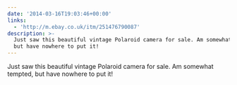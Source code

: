```yaml
---
date: '2014-03-16T19:03:46+00:00'
links:
  - 'http://m.ebay.co.uk/itm/251476790087'
description: >-
  Just saw this beautiful vintage Polaroid camera for sale. Am somewhat tempted,
  but have nowhere to put it!
---
```

Just saw this beautiful vintage Polaroid camera for sale. Am somewhat tempted, but have nowhere to put it! 
